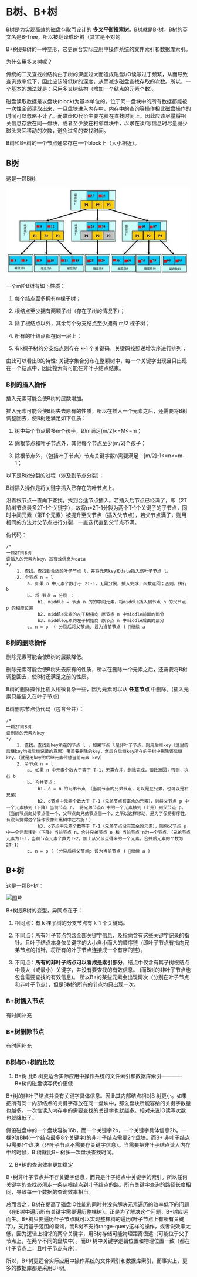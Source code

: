 # B树、B+树

B树是为实现高效的磁盘存取而设计的 **多叉平衡搜索树**。B树就是B-树，B树的英文名是B-Tree，所以被翻译成B-树（其实是不对的

B+树是B树的一种变形，它更适合实际应用中操作系统的文件索引和数据库索引。

为什么用多叉树呢？

传统的二叉查找树结构由于树的深度过大而造成磁盘I/O读写过于频繁，从而导致查询效率低下，因此应该降低树的深度，从而减少磁盘查找存取的次数。所以，一个基本的想法就是：采用多叉树结构（增加一个结点的元素个数）。

磁盘读取数据是以盘块(block)为基本单位的。位于同一盘块中的所有数据都能被一次性全部读取出来，一旦盘块进入内存中，内存中的查询等操作相比磁盘操作的时间可以忽略不计了。而磁盘IO代价主要花费在查找时间上。因此应该尽量将相关信息存放在同一盘块，或者至少放在相邻盘块中，以求在读/写信息时尽量减少磁头来回移动的次数，避免过多的查找时间。

B树和B+树的一个节点通常存在一个block上（大小相近）。

## B树

这是一颗B树:  

 ![图片](https://raw.githubusercontent.com/julycoding/The-Art-Of-Programming-By-July/master/ebook/images/7/6.jpg)

一个m阶B树有如下性质：

1. 每个结点至多拥有m棵子树；

2. 根结点至少拥有两颗子树（存在子树的情况下）；

3. 除了根结点以外，其余每个分支结点至少拥有 m/2 棵子树；

4. 所有的叶结点都在同一层上；

5. 有k棵子树的分支结点则存在 k-1 个关键码，关键码按照递增次序进行排列；

由此可以看出B的特性: 关键字集合分布在整颗树中，每一个关键字出现且只出现在一个结点中，因此搜索有可能在非叶子结点结束。 

### B树的插入操作

插入元素可能会使B树的层数增加。

插入元素可能会使B树失去原有的性质，所以在插入一个元素之后，还需要将B树调整回去，使B树还满足如下性质：

1. 树中每个节点最多m个孩子，即m满足[m/2]<=M<=m； 

2. 除根节点和叶子节点外，其他每个节点至少[m/2]个孩子； 

3. 除根节点外，（包括叶子节点）节点关键字数n需要满足：[m/2]-1<=n<=m-1；

以下是B树分裂的过程（涉及到节点分裂）：

B树插入操作是将关键字插入已存在的叶节点上。

沿着根节点一直向下查找，找到合适节点插入。若插入后节点已经满了，即（2T阶树节点最多2T-1个关键字），故将n=2T-1分裂为两个T-1个关键子的子节点，同时中间元素（第T个元素）被提升至父节点（插入父节点），若父节点满了，则用相同的方法对父节点进行分裂，一直迭代直到父节点不满。

伪代码：

```
/*
一颗2T阶B树
设插入的元素为key，其有效信息为data
*/
    1. 查找。查找到合适的叶子节点 l，并将元素key和data插入该叶子节点 l。 
    2. 令节点 n = l 
        a. 如果 n 中元素个数小于 2T-1，无需分裂，插入完成，函数返回；否则，执行 b
        b. 将 节点 n 分裂 ：
            b1. middle = 节点 n 的的中间元素，将middle插入到节点 n 的父节点 p 的相应位置
            b2. middle元素的左子树指向 原节点 n 中middle前面的部分
            b3. middle元素的左子树指向 原节点 n 中middle后面的部分 
        c. n = p  ( 分裂后将父节点p 设为当前节点 ) 继续 a 
```

### B树的删除操作

删除元素可能会使B树的层数降低。 

删除元素可能会使B树失去原有的性质，所以在删除一个元素之后，还需要将B树调整回去，使B树还满足之前的性质。

B树的删除操作比插入稍微复杂一些，因为元素可以从 **任意节点** 中删除。(插入元素只能插入在叶子节点)

B树删除节点伪代码（包含合并）：

```
/*
一颗2T阶B树
设删除的元素为key
*/
    1. 查找。查找到key所在的节点 l ，如果节点 l是非叶子节点，则用后继key（这里的后继key均指后继记录的意思）覆盖要删除的key，然后在后继key所在的子树中删除该后继key。（就是用key的后继元素代替当前元素 key）
    2. 令节点 n = l
        a. 如果 n 中元素个数大于等于 T-1，无需合并，删除完成，函数返回；否则，执行 b 
        b. 合并节点：
            b1. o = n 的兄弟节点 （当前节点的兄弟节点，可以是左兄弟，也可以是右兄弟）
            b2. o节点中元素个数大于 T-1（兄弟节点有富余的元素），则将父节点 p 中一个元素移到（下降）当前节点 n， 将兄弟节点o 中的一个元素移到（上升）到父节点 p。（当前节点向父节点借一个，父节点向兄弟节点借一个，之所以这样移动，是为了保持有序性，有没有觉得这个操作很像红黑树中左右旋！）
            b3. o节点中元素个数等于 T-1（兄弟节点没有富余的元素），则将父节点 p 中一个元素移到（下降）当前节点 n，合并兄弟节点 o 和 当前节点 n为一个节点。（兄弟节点元素为T-1，当前节点元素个数为T-2，加上从父节点得来的一个元素，合并后元素的个数为2T-1）
        c. n = p ( (分裂后将父节点p 设为当前节点 ) 继续 a ) 
```


## B+树

这是一颗B+树：

![图片](https://raw.githubusercontent.com/yuyilei/Algorithms/master/picture/B%2Btree.png)

B+树是B树的变型，异同点在于：

1. 相同点：有 k 棵子树的分支节点有 k-1 个关键码。 

2. 不同点：所有叶子节点包含全部关键字信息，及指向含有这些关键字记录的指针。且叶子结点本身依关键字的大小自小而大的顺序链（即叶子节点有指向兄弟节点的指针，将所有的叶子节点连接成一个有序的链）。

3. 不同点：**所有的非叶子结点可以看成是索引部分**，结点中仅含有其子树根结点中最大（或最小）关键字，并没有要查找的有效信息。 (而B树的非叶子节点也包含需要查找的有效信息)。 所以B+的某些元素会出现两次（分别在叶子节点和非叶子节点），但是B树的所有的节点均只出现一次。 

### B+树插入节点 

有时间补充

### B+树删除节点 

有时间补充

### B树与B+树的比较

1. B+树 比B 树更适合实际应用中操作系统的文件索引和数据库索引————B+树的磁盘读写代价更低 

B+树的非叶子结点并没有关键字具体信息。因此其内部结点相对B 树更小。如果把所有同一内部结点的关键字存放在同一盘块中，那么盘块所能容纳的关键字数量也越多。一次性读入内存中的需要查找的关键字也就越多。相对来说IO读写次数也就降低了。

假设磁盘中的一个盘块容纳16b，而一个关键字2b，一个关键字具体信息2b。一棵9阶B树(一个结点最多8个关键字)的非叶子结点需要2个盘块。而B+ 非叶子结点只需要1个盘块（非叶子节点不需要存关键字信息）。当需要把非叶子结点读入内存中的时候，B 树就比B+ 树多一次盘块查找时间。

2. B+树的查询效率更加稳定

B+树非叶子节点并不存关键字信息，而只是叶子结点中关键字的索引。所以任何关键字的查找必须走一条从根结点到叶子结点的路。所有关键字查询的路径长度相同，导致每一个数据的查询效率相当。

总而言之，B树在提高了磁盘IO性能的同时并没有解决元素遍历的效率低下的问题（在B树中遍历所有关键字需要遍历整棵树）。正是为了解决这个问题，B+树应运而生。B+树只要遍历叶子节点就可以实现整棵树的遍历(叶子节点上有所有关键字)，支持基于范围的查询，而B树不支持range-query这样的操作，或者说效率太低，因为逻辑上相邻的两个关键字，用B树存储可能物理距离很远（可能位于父子节点上，在两个不同的盘块中）。而B+树中关键字逻辑位置和物理位置一致（都在叶子节点上，且叶子节点有序）。

所以，B+树更适合实际应用中操作系统的文件索引和数据库索引，而事实上，更多的数据库都是采用B+树。



